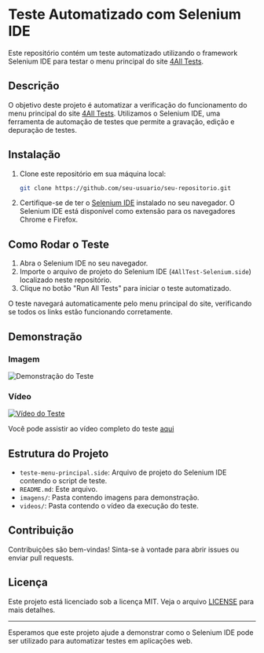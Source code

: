 # Teste Automatizado com Selenium IDE

Este repositório contém um teste automatizado utilizando o framework Selenium IDE para testar o menu principal do site [4All Tests](https://4alltests.com.br/index).

## Descrição

O objetivo deste projeto é automatizar a verificação do funcionamento do menu principal do site [4All Tests](https://4alltests.com.br/index). Utilizamos o Selenium IDE, uma ferramenta de automação de testes que permite a gravação, edição e depuração de testes.

## Instalação

1. Clone este repositório em sua máquina local:
    ```sh
    git clone https://github.com/seu-usuario/seu-repositorio.git
    ```

2. Certifique-se de ter o [Selenium IDE](https://www.selenium.dev/selenium-ide/) instalado no seu navegador. O Selenium IDE está disponível como extensão para os navegadores Chrome e Firefox.

## Como Rodar o Teste

1. Abra o Selenium IDE no seu navegador.
2. Importe o arquivo de projeto do Selenium IDE (`4AllTest-Selenium.side`) localizado neste repositório.
3. Clique no botão "Run All Tests" para iniciar o teste automatizado.

O teste navegará automaticamente pelo menu principal do site, verificando se todos os links estão funcionando corretamente.

## Demonstração

### Imagem

![Demonstração do Teste](./blob/main/Screenshot%202024-06-11%20142849.jpg)

### Vídeo

[![Vídeo do Teste](./path/to/your/video_thumbnail.png)](./path/to/your/video.mp4)

Você pode assistir ao vídeo completo do teste [aqui](https://www.youtube.com/watch?v=A-t7Y4x5J7U)

## Estrutura do Projeto

- `teste-menu-principal.side`: Arquivo de projeto do Selenium IDE contendo o script de teste.
- `README.md`: Este arquivo.
- `imagens/`: Pasta contendo imagens para demonstração.
- `videos/`: Pasta contendo o vídeo da execução do teste.

## Contribuição

Contribuições são bem-vindas! Sinta-se à vontade para abrir issues ou enviar pull requests.

## Licença

Este projeto está licenciado sob a licença MIT. Veja o arquivo [LICENSE](LICENSE) para mais detalhes.

---

Esperamos que este projeto ajude a demonstrar como o Selenium IDE pode ser utilizado para automatizar testes em aplicações web.

